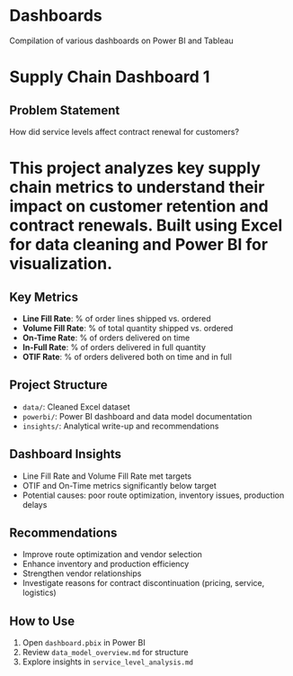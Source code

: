 # Dashboards
Compilation of various dashboards on Power BI and Tableau

# Supply Chain Dashboard 1

## Problem Statement
How did service levels affect contract renewal for customers?

# This project analyzes key supply chain metrics to understand their impact on customer retention and contract renewals. Built using Excel for data cleaning and Power BI for visualization.

## Key Metrics

- **Line Fill Rate**: % of order lines shipped vs. ordered
- **Volume Fill Rate**: % of total quantity shipped vs. ordered
- **On-Time Rate**: % of orders delivered on time
- **In-Full Rate**: % of orders delivered in full quantity
- **OTIF Rate**: % of orders delivered both on time and in full

## Project Structure
- `data/`: Cleaned Excel dataset
- `powerbi/`: Power BI dashboard and data model documentation
- `insights/`: Analytical write-up and recommendations

## Dashboard Insights
- Line Fill Rate and Volume Fill Rate met targets
- OTIF and On-Time metrics significantly below target
- Potential causes: poor route optimization, inventory issues, production delays

## Recommendations
- Improve route optimization and vendor selection
- Enhance inventory and production efficiency
- Strengthen vendor relationships
- Investigate reasons for contract discontinuation (pricing, service, logistics)

## How to Use
1. Open `dashboard.pbix` in Power BI
2. Review `data_model_overview.md` for structure
3. Explore insights in `service_level_analysis.md`
